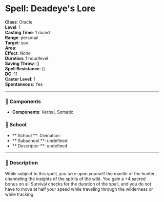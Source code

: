 
# Spell: Deadeye's Lore
**Class**: Oracle  
**Level**: 1  
**Casting Time**: 1 round  
**Range**: personal  
**Target**: you  
**Area**:   
**Effect**: _None_  
**Duration**: 1 hour/level  
**Saving Throw**:  ()  
**Spell Resistance**:  ()  
**DC**: 11  
**Caster Level**: 1  
**Spontaneous**: Yes

---

### 🔮 Components
- **Components**: Verbal, Somatic

### 🏫 School
- ** School **: Divination
- ** Subschool **: undefined
- ** Descriptor **: undefined
---

### 📜 Description
While subject to this spell, you take upon yourself the mantle of the hunter, channeling the insights of the spirits of the wild. You gain a +4 sacred bonus on all Survival checks for the duration of the spell, and you do not have to move at half your speed while traveling through the wilderness or while tracking.
